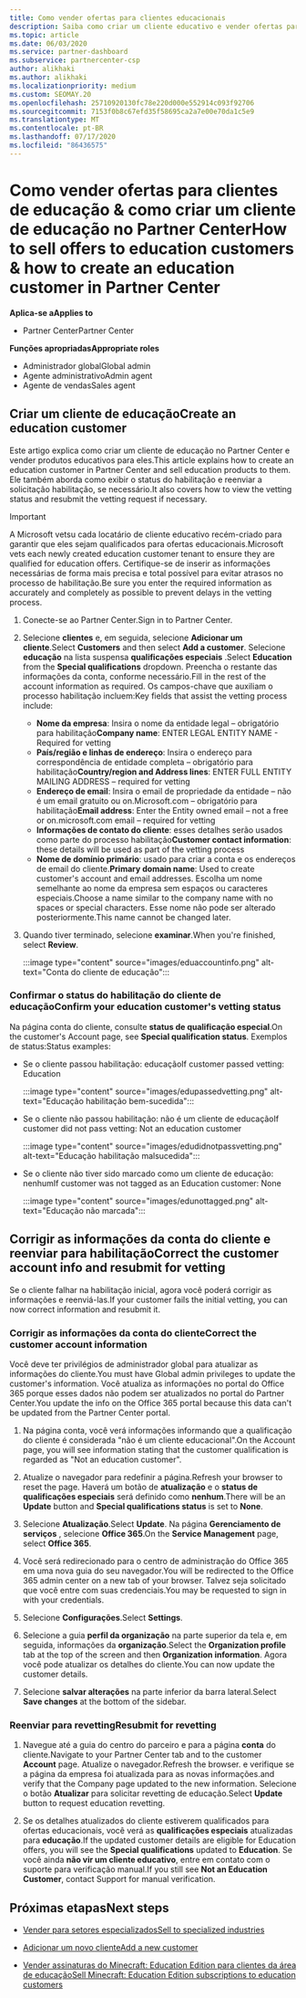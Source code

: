 ```yaml
---
title: Como vender ofertas para clientes educacionais
description: Saiba como criar um cliente educativo e vender ofertas para eles no Partner Center.
ms.topic: article
ms.date: 06/03/2020
ms.service: partner-dashboard
ms.subservice: partnercenter-csp
author: alikhaki
ms.author: alikhaki
ms.localizationpriority: medium
ms.custom: SEOMAY.20
ms.openlocfilehash: 25710920130fc78e220d000e552914c093f92706
ms.sourcegitcommit: 7153f0b8c67efd35f58695ca2a7e00e70da1c5e9
ms.translationtype: MT
ms.contentlocale: pt-BR
ms.lasthandoff: 07/17/2020
ms.locfileid: "86436575"
---
```

# <a name="how-to-sell-offers-to-education-customers--how-to-create-an-education-customer-in-partner-center"></a><span data-ttu-id="b7b63-103">Como vender ofertas para clientes de educação & como criar um cliente de educação no Partner Center</span><span class="sxs-lookup"><span data-stu-id="b7b63-103">How to sell offers to education customers & how to create an education customer in Partner Center</span></span>

<span data-ttu-id="b7b63-104">**Aplica-se a**</span><span class="sxs-lookup"><span data-stu-id="b7b63-104">**Applies to**</span></span>

- <span data-ttu-id="b7b63-105">Partner Center</span><span class="sxs-lookup"><span data-stu-id="b7b63-105">Partner Center</span></span>

<span data-ttu-id="b7b63-106">**Funções apropriadas**</span><span class="sxs-lookup"><span data-stu-id="b7b63-106">**Appropriate roles**</span></span>

- <span data-ttu-id="b7b63-107">Administrador global</span><span class="sxs-lookup"><span data-stu-id="b7b63-107">Global admin</span></span>
- <span data-ttu-id="b7b63-108">Agente administrativo</span><span class="sxs-lookup"><span data-stu-id="b7b63-108">Admin agent</span></span>
- <span data-ttu-id="b7b63-109">Agente de vendas</span><span class="sxs-lookup"><span data-stu-id="b7b63-109">Sales agent</span></span>

## <a name="create-an-education-customer"></a><span data-ttu-id="b7b63-110">Criar um cliente de educação</span><span class="sxs-lookup"><span data-stu-id="b7b63-110">Create an education customer</span></span>

<span data-ttu-id="b7b63-111">Este artigo explica como criar um cliente de educação no Partner Center e vender produtos educativos para eles.</span><span class="sxs-lookup"><span data-stu-id="b7b63-111">This article explains how to create an education customer in Partner Center and sell education products to them.</span></span> <span data-ttu-id="b7b63-112">Ele também aborda como exibir o status do habilitação e reenviar a solicitação habilitação, se necessário.</span><span class="sxs-lookup"><span data-stu-id="b7b63-112">It also covers how to view the vetting status and resubmit the vetting request if necessary.</span></span>

> [!IMPORTANT]
> <span data-ttu-id="b7b63-113">A Microsoft vetsu cada locatário de cliente educativo recém-criado para garantir que eles sejam qualificados para ofertas educacionais.</span><span class="sxs-lookup"><span data-stu-id="b7b63-113">Microsoft vets each newly created education customer tenant to ensure they are qualified for education offers.</span></span>  <span data-ttu-id="b7b63-114">Certifique-se de inserir as informações necessárias de forma mais precisa e total possível para evitar atrasos no processo de habilitação.</span><span class="sxs-lookup"><span data-stu-id="b7b63-114">Be sure you enter the required information as accurately and completely as possible to prevent delays in the vetting process.</span></span>

1. <span data-ttu-id="b7b63-115">Conecte-se ao Partner Center.</span><span class="sxs-lookup"><span data-stu-id="b7b63-115">Sign in to Partner Center.</span></span>

2. <span data-ttu-id="b7b63-116">Selecione **clientes** e, em seguida, selecione **Adicionar um cliente**.</span><span class="sxs-lookup"><span data-stu-id="b7b63-116">Select **Customers** and then select **Add a customer**.</span></span> <span data-ttu-id="b7b63-117">Selecione **educação** na lista suspensa **qualificações especiais** .</span><span class="sxs-lookup"><span data-stu-id="b7b63-117">Select **Education** from the **Special qualifications** dropdown.</span></span>  <span data-ttu-id="b7b63-118">Preencha o restante das informações da conta, conforme necessário.</span><span class="sxs-lookup"><span data-stu-id="b7b63-118">Fill in the rest of the account information as required.</span></span>  <span data-ttu-id="b7b63-119">Os campos-chave que auxiliam o processo habilitação incluem:</span><span class="sxs-lookup"><span data-stu-id="b7b63-119">Key fields that assist the vetting process include:</span></span>

   - <span data-ttu-id="b7b63-120">**Nome da empresa**: Insira o nome da entidade legal – obrigatório para habilitação</span><span class="sxs-lookup"><span data-stu-id="b7b63-120">**Company name**: ENTER LEGAL ENTITY NAME - Required for vetting</span></span>
   - <span data-ttu-id="b7b63-121">**País/região e linhas de endereço**: Insira o endereço para correspondência de entidade completa – obrigatório para habilitação</span><span class="sxs-lookup"><span data-stu-id="b7b63-121">**Country/region and Address lines**: ENTER FULL ENTITY MAILING ADDRESS – required for vetting</span></span>
   - <span data-ttu-id="b7b63-122">**Endereço de email**: Insira o email de propriedade da entidade – não é um email gratuito ou on.Microsoft.com – obrigatório para habilitação</span><span class="sxs-lookup"><span data-stu-id="b7b63-122">**Email address**:  Enter the Entity owned email – not a free or on.microsoft.com email – required for vetting</span></span>
   - <span data-ttu-id="b7b63-123">**Informações de contato do cliente**: esses detalhes serão usados como parte do processo habilitação</span><span class="sxs-lookup"><span data-stu-id="b7b63-123">**Customer contact information**: these details will be used as part of the vetting process</span></span>
   - <span data-ttu-id="b7b63-124">**Nome de domínio primário**: usado para criar a conta e os endereços de email do cliente.</span><span class="sxs-lookup"><span data-stu-id="b7b63-124">**Primary domain name**:  Used to create customer's account and email addresses.</span></span>  <span data-ttu-id="b7b63-125">Escolha um nome semelhante ao nome da empresa sem espaços ou caracteres especiais.</span><span class="sxs-lookup"><span data-stu-id="b7b63-125">Choose a name similar to the company name with no spaces or special characters.</span></span>  <span data-ttu-id="b7b63-126">Esse nome não pode ser alterado posteriormente.</span><span class="sxs-lookup"><span data-stu-id="b7b63-126">This name cannot be changed later.</span></span>

3. <span data-ttu-id="b7b63-127">Quando tiver terminado, selecione **examinar**.</span><span class="sxs-lookup"><span data-stu-id="b7b63-127">When you're finished, select **Review**.</span></span>

   :::image type="content" source="images/eduaccountinfo.png" alt-text="Conta do cliente de educação":::

### <a name="confirm-your-education-customers-vetting-status"></a><span data-ttu-id="b7b63-129">Confirmar o status do habilitação do cliente de educação</span><span class="sxs-lookup"><span data-stu-id="b7b63-129">Confirm your education customer's vetting status</span></span>

<span data-ttu-id="b7b63-130">Na página conta do cliente, consulte **status de qualificação especial**.</span><span class="sxs-lookup"><span data-stu-id="b7b63-130">On the customer's Account page, see **Special qualification status**.</span></span>
<span data-ttu-id="b7b63-131">Exemplos de status:</span><span class="sxs-lookup"><span data-stu-id="b7b63-131">Status examples:</span></span>

- <span data-ttu-id="b7b63-132">Se o cliente passou habilitação: educação</span><span class="sxs-lookup"><span data-stu-id="b7b63-132">If customer passed vetting:  Education</span></span>

   :::image type="content" source="images/edupassedvetting.png" alt-text="Educação habilitação bem-sucedida":::

- <span data-ttu-id="b7b63-134">Se o cliente não passou habilitação: não é um cliente de educação</span><span class="sxs-lookup"><span data-stu-id="b7b63-134">If customer did not pass vetting:  Not an education customer</span></span>

   :::image type="content" source="images/edudidnotpassvetting.png" alt-text="Educação habilitação malsucedida":::

- <span data-ttu-id="b7b63-136">Se o cliente não tiver sido marcado como um cliente de educação: nenhum</span><span class="sxs-lookup"><span data-stu-id="b7b63-136">If customer was not tagged as an Education customer:  None</span></span>

   :::image type="content" source="images/edunottagged.png" alt-text="Educação não marcada":::

## <a name="correct-the-customer-account-info-and-resubmit-for-vetting"></a><span data-ttu-id="b7b63-138">Corrigir as informações da conta do cliente e reenviar para habilitação</span><span class="sxs-lookup"><span data-stu-id="b7b63-138">Correct the customer account info and resubmit for vetting</span></span>  

<span data-ttu-id="b7b63-139">Se o cliente falhar na habilitação inicial, agora você poderá corrigir as informações e reenviá-las.</span><span class="sxs-lookup"><span data-stu-id="b7b63-139">If your customer fails the initial vetting, you can now correct information and resubmit it.</span></span>

### <a name="correct-the-customer-account-information"></a><span data-ttu-id="b7b63-140">Corrigir as informações da conta do cliente</span><span class="sxs-lookup"><span data-stu-id="b7b63-140">Correct the customer account information</span></span>

<span data-ttu-id="b7b63-141">Você deve ter privilégios de administrador global para atualizar as informações do cliente.</span><span class="sxs-lookup"><span data-stu-id="b7b63-141">You must have Global admin privileges to update the customer's information.</span></span> <span data-ttu-id="b7b63-142">Você atualiza as informações no portal do Office 365 porque esses dados não podem ser atualizados no portal do Partner Center.</span><span class="sxs-lookup"><span data-stu-id="b7b63-142">You update the info on the Office 365 portal because this data can't be updated from the Partner Center portal.</span></span>

1. <span data-ttu-id="b7b63-143">Na página conta, você verá informações informando que a qualificação do cliente é considerada "não é um cliente educacional".</span><span class="sxs-lookup"><span data-stu-id="b7b63-143">On the Account page, you will see information stating that the customer qualification is regarded as "Not an education customer".</span></span>

2. <span data-ttu-id="b7b63-144">Atualize o navegador para redefinir a página.</span><span class="sxs-lookup"><span data-stu-id="b7b63-144">Refresh your browser to reset the page.</span></span> <span data-ttu-id="b7b63-145">Haverá um botão de **atualização** e o **status de qualificações especiais** será definido como **nenhum**.</span><span class="sxs-lookup"><span data-stu-id="b7b63-145">There will be an **Update** button and **Special qualifications status** is set to **None**.</span></span>

3. <span data-ttu-id="b7b63-146">Selecione **Atualização**.</span><span class="sxs-lookup"><span data-stu-id="b7b63-146">Select **Update**.</span></span> <span data-ttu-id="b7b63-147">Na página **Gerenciamento de serviços** , selecione **Office 365**.</span><span class="sxs-lookup"><span data-stu-id="b7b63-147">On the **Service Management** page, select **Office 365**.</span></span>

4. <span data-ttu-id="b7b63-148">Você será redirecionado para o centro de administração do Office 365 em uma nova guia do seu navegador.</span><span class="sxs-lookup"><span data-stu-id="b7b63-148">You will be redirected to the Office 365 admin center on a new tab of your browser.</span></span> <span data-ttu-id="b7b63-149">Talvez seja solicitado que você entre com suas credenciais.</span><span class="sxs-lookup"><span data-stu-id="b7b63-149">You may be requested to sign in with your credentials.</span></span>

5. <span data-ttu-id="b7b63-150">Selecione **Configurações**.</span><span class="sxs-lookup"><span data-stu-id="b7b63-150">Select **Settings**.</span></span>

6. <span data-ttu-id="b7b63-151">Selecione a guia **perfil da organização** na parte superior da tela e, em seguida, informações da **organização**.</span><span class="sxs-lookup"><span data-stu-id="b7b63-151">Select the **Organization profile** tab at the top of the screen and then **Organization information**.</span></span> <span data-ttu-id="b7b63-152">Agora você pode atualizar os detalhes do cliente.</span><span class="sxs-lookup"><span data-stu-id="b7b63-152">You can now update the customer details.</span></span>

7. <span data-ttu-id="b7b63-153">Selecione **salvar alterações** na parte inferior da barra lateral.</span><span class="sxs-lookup"><span data-stu-id="b7b63-153">Select **Save changes** at the bottom of the sidebar.</span></span>  

### <a name="resubmit-for-revetting"></a><span data-ttu-id="b7b63-154">Reenviar para revetting</span><span class="sxs-lookup"><span data-stu-id="b7b63-154">Resubmit for revetting</span></span>

1. <span data-ttu-id="b7b63-155">Navegue até a guia do centro do parceiro e para a página **conta** do cliente.</span><span class="sxs-lookup"><span data-stu-id="b7b63-155">Navigate to your Partner Center tab and to the customer **Account** page.</span></span> <span data-ttu-id="b7b63-156">Atualize o navegador.</span><span class="sxs-lookup"><span data-stu-id="b7b63-156">Refresh the browser.</span></span> <span data-ttu-id="b7b63-157">e verifique se a página da empresa foi atualizada para as novas informações.</span><span class="sxs-lookup"><span data-stu-id="b7b63-157">and verify that the Company page updated to the new information.</span></span> <span data-ttu-id="b7b63-158">Selecione o botão **Atualizar** para solicitar revetting de educação.</span><span class="sxs-lookup"><span data-stu-id="b7b63-158">Select **Update** button to request education revetting.</span></span>

2. <span data-ttu-id="b7b63-159">Se os detalhes atualizados do cliente estiverem qualificados para ofertas educacionais, você verá as **qualificações especiais** atualizadas para **educação**.</span><span class="sxs-lookup"><span data-stu-id="b7b63-159">If the updated customer details are eligible for Education offers, you will see the **Special qualifications** updated to **Education**.</span></span> <span data-ttu-id="b7b63-160">Se você ainda **não vir um cliente educativo**, entre em contato com o suporte para verificação manual.</span><span class="sxs-lookup"><span data-stu-id="b7b63-160">If you still see **Not an Education Customer**, contact Support for manual verification.</span></span>

## <a name="next-steps"></a><span data-ttu-id="b7b63-161">Próximas etapas</span><span class="sxs-lookup"><span data-stu-id="b7b63-161">Next steps</span></span>

- [<span data-ttu-id="b7b63-162">Vender para setores especializados</span><span class="sxs-lookup"><span data-stu-id="b7b63-162">Sell to specialized industries</span></span>](get-special-pricing-for-offers.md)

- [<span data-ttu-id="b7b63-163">Adicionar um novo cliente</span><span class="sxs-lookup"><span data-stu-id="b7b63-163">Add a new customer</span></span>](add-a-new-customer.md)

- [<span data-ttu-id="b7b63-164">Vender assinaturas do Minecraft: Education Edition para clientes da área de educação</span><span class="sxs-lookup"><span data-stu-id="b7b63-164">Sell Minecraft: Education Edition subscriptions to education customers</span></span>](minecraft-subscriptions.md)
